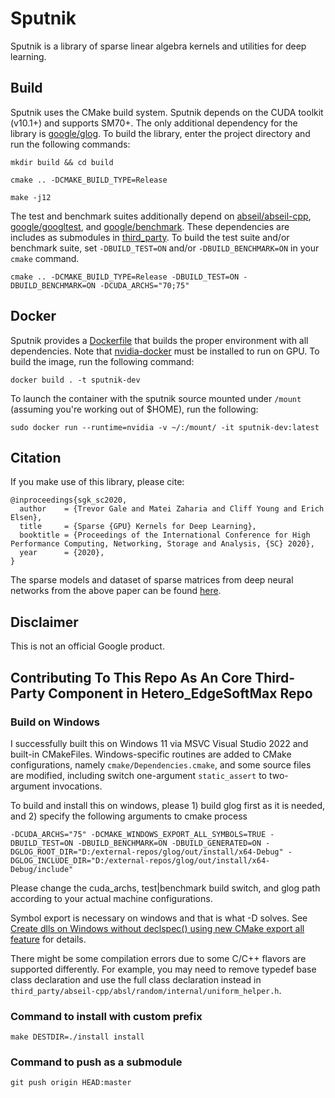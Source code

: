 # Sputnik

Sputnik is a library of sparse linear algebra kernels and utilities for deep learning.

## Build

Sputnik uses the CMake build system. Sputnik depends on the CUDA toolkit (v10.1+) and supports SM70+. The only additional dependency for the library is [google/glog](https://github.com/google/glog). To build the library, enter the project directory and run the following commands:

`mkdir build && cd build`

`cmake .. -DCMAKE_BUILD_TYPE=Release`

`make -j12`

The test and benchmark suites additionally depend on [abseil/abseil-cpp](https://github.com/abseil/abseil-cpp), [google/googltest](https://github.com/google/googletest), and [google/benchmark](https://github.com/google/benchmark). These dependencies are includes as submodules in [third_party](https://github.com/google-research/sputnik/tree/os-build/third_party). To build the test suite and/or benchmark suite, set `-DBUILD_TEST=ON` and/or `-DBUILD_BENCHMARK=ON` in your `cmake` command.

`cmake .. -DCMAKE_BUILD_TYPE=Release -DBUILD_TEST=ON -DBUILD_BENCHMARK=ON -DCUDA_ARCHS="70;75"`

## Docker

Sputnik provides a [Dockerfile](https://github.com/google-research/sputnik/blob/os-build/Dockerfile) that builds the proper environment with all dependencies. Note that [nvidia-docker](https://github.com/NVIDIA/nvidia-docker) must be installed to run on GPU. To build the image, run the following command:

`docker build . -t sputnik-dev`

To launch the container with the sputnik source mounted under `/mount` (assuming you're working out of $HOME), run the following:

`sudo docker run --runtime=nvidia -v ~/:/mount/ -it sputnik-dev:latest`

## Citation

If you make use of this library, please cite:

```
@inproceedings{sgk_sc2020,
  author    = {Trevor Gale and Matei Zaharia and Cliff Young and Erich Elsen},
  title     = {Sparse {GPU} Kernels for Deep Learning},
  booktitle = {Proceedings of the International Conference for High Performance Computing, Networking, Storage and Analysis, {SC} 2020},
  year      = {2020},
}
```

The sparse models and dataset of sparse matrices from deep neural networks from the above paper can be found [here](https://github.com/google-research/google-research/tree/master/sgk).

## Disclaimer
This is not an official Google product.


## Contributing To This Repo As An Core Third-Party Component in Hetero_EdgeSoftMax Repo
### Build on Windows
I successfully built this on Windows 11 via MSVC Visual Studio 2022 and built-in CMakeFiles. Windows-specific routines are added to CMake configurations, namely `cmake/Dependencies.cmake`, and some source files are modified, including switch one-argument `static_assert` to two-argument invocations.

To build and install this on windows, please 1) build glog first as it is needed, and 2) specify the following arguments to cmake process 
```
-DCUDA_ARCHS="75" -DCMAKE_WINDOWS_EXPORT_ALL_SYMBOLS=TRUE -DBUILD_TEST=ON -DBUILD_BENCHMARK=ON -DBUILD_GENERATED=ON -DGLOG_ROOT_DIR="D:/external-repos/glog/out/install/x64-Debug" -DGLOG_INCLUDE_DIR="D:/external-repos/glog/out/install/x64-Debug/include"
```
Please change the cuda_archs, test|benchmark build switch, and glog path according to your actual machine configurations.

Symbol export is necessary on windows and that is what -D solves. See [Create dlls on Windows without declspec() using new CMake export all feature](https://www.kitware.com/create-dlls-on-windows-without-declspec-using-new-cmake-export-all-feature/) for details.

There might be some compilation errors due to some C/C++ flavors are supported differently. For example, you may need to remove typedef base class declaration and use the full class declaration instead in `third_party/abseil-cpp/absl/random/internal/uniform_helper.h`.

### Command to install with custom prefix
```
make DESTDIR=./install install
```

### Command to push as a submodule
```
git push origin HEAD:master
```